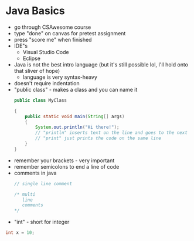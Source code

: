 # Java Basics
* go through CSAwesome course
* type "done" on canvas for pretest assignment
* press "score me" when finished
* IDE"s
	* Visual Studio Code
	* Eclipse
* Java is not the best intro language (but it's still possible lol, I'll hold onto that sliver of hope)
	* language is very syntax-heavy
* doesn't require indentation
* "public class" - makes a class and you can name it
	```java
	public class MyClass
	
	{
		public static void main(String[] args)
		{
			System.out.println("Hi there!");
			// "println" inserts text on the line and goes to the next one
			// "print" just prints the code on the same line
		}
	}
	```
- remember your brackets - very important
- remember semicolons to end a line of code
- comments in java
	```java
	// single line comment
	
	/* multi
	   line
	   comments
	*/
	```
- "int" - short for integer
```java
int x = 10;
```



